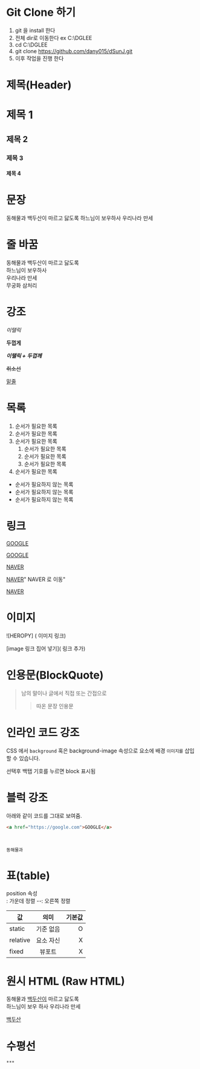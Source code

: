 # Git Clone 하기 
1. git 을 install 한다
2. 전체 dir로 이동한다 ex C:\DGLEE
3. cd C:\DGLEE
4. git clone https://github.com/dany015/dSunJ.git
5. 이후 작업을 진행 한다



# 제목(Header)

# 제목 1
## 제목 2
### 제목 3
#### 제목 4
# 문장

동해물과 백두산이 마르고 닳도록 하느님이 보우하사 우리나라 만세

# 줄 바꿈

동해물과 백두산이 마르고 닳도록  
하느님이 보우하사</br> 우리나라 만세  
무궁화 삼처리

# 강조

_이탤릭_ 

**두껍게**

**_이탤릭 + 두껍께_**

~~취소선~~

<u>밑줄</u>


# 목록

1. 순서가 필요한 목록 
1. 순서가 필요한 목록
1. 순서가 필요한 목록 
    1. 순서가 필요한 목록 
    1. 순서가 필요한 목록 
    1. 순서가 필요한 목록 
1. 순서가 필요한 목록 

- 순서가 필요하지 않는 목록
- 순서가 필요하지 않는 목록
- 순서가 필요하지 않는 목록

# 링크

<a href="https://google.com">GOOGLE</a>

[GOOGLE](https://google.com)

<a href="https://naver.om">NAVER</a>

[NAVER](https://naver.com)" NAVER 로 이동"

<a href="https://naver.om"
title="NAVER 로 이동!" target="_blank">NAVER</a>

# 이미지

![HEROPY]  ( 이미지 링크)

[image 링크 집어 넣기]( 링크 추가)

# 인용문(BlockQuote)

>남의 말이나 글에서 직접 또는 간접으로</br>
>>따온 문장 인용문 

# 인라인 코드 강조

CSS 에서 `background` 혹은 background-image 속성으로 요소에 배경 `이미지를` 삽입할 수 있습니다.

선택후 백탭 기호를 누르면 block 표시됨

# 블럭 강조 

아래와 같이 코드를 그대로 보여줌.


```html 
<a href="https://google.com">GOOGLE</a>
```

```css
```

```javascript
```

```plaintext
동해물과 
```

# 표(table)

position 속성  
: 가운데 정렬
--: 오른쪽 정렬

값 | 의미 | 기본값 
-- | :--: | --:
static  | 기준 없음 | O 
relative | 요소 자신 | X
fixed | 뷰포트 | X

# 원시 HTML (Raw HTML)

동해물과 <u>백두산이</u> 마르고 닳도록 <br/>
하느님이 보우 하사 우리나라 만세

<span style="text-decoration: underline;">
백두산</span>

# 수평선


```  
***  
